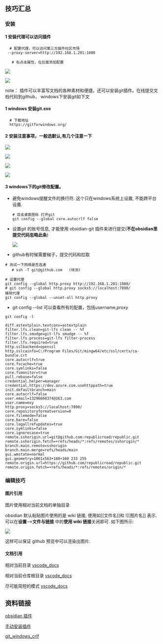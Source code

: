 
## 技巧汇总

### 安装
#### 1 安装代理可以访问插件

```shell
  # 配置代理，可以访问第三方插件社区市场
 --proxy-server=http://192.168.1.201:1080

   # 右点击属性，在后面添加配置
```

![](attach/ob_proxy_01.png)


![](attach/ob_proxy_02.png)



   note：
	 插件可以丰富写文档的各种素材和便捷。还可以安装git插件。在线提交文档代码到github，
	 windows下安装git如下文
	 


#### 1 windows 安装git.exe

```
  # 下载地址
  https://gitforwindows.org/
```

#### 2 安装注意事项，一般选默认,有几个注意一下

![](attach/git_windows_tips2.jpg)

![](attach/git_windows_tips3.jpg)

![](attach/git_windows_tips1.jpg)

![](attach/git_windows_tips4.jpg)



#### 3 windows下的git修改配置。


- 避免windows提醒文件的换行符. 这个只在windows系统上设置, 不能跨平台设置. 
	```
	# 双击桌面图标 打开git 
	git config --global core.autocrlf false
	```


- 设置git 的账号信息, 才能使用 obsidian-git 插件来进行提交(**不在obsidian里提交代码忽略此条**)

	![](attach/obsidian_git_tips01.png)



- github有时候需要梯子，提交代码和拉取 

```shell
# 测试一下网络是否连通
   # ssh -T git@github.com   (待测)

# 设置代理
git config --global http.proxy http://192.168.1.201:1080/
# git config --global http.proxy socks5://localhost:7890/
移除代理
git config --global --unset-all http.proxy
```

- git config --list  可以查看所有的配置，包括username,proxy

```
git config -l

diff.astextplain.textconv=astextplain
filter.lfs.clean=git-lfs clean -- %f
filter.lfs.smudge=git-lfs smudge -- %f
filter.lfs.process=git-lfs filter-process
filter.lfs.required=true
http.sslbackend=openssl
http.sslcainfo=C:/Program Files/Git/mingw64/etc/ssl/certs/ca-bundle.crt
core.autocrlf=true
core.fscache=true
core.symlinks=false
core.fsmonitor=true
pull.rebase=false
credential.helper=manager
credential.https://dev.azure.com.usehttppath=true
init.defaultbranch=main
core.autocrlf=false
user.email=13296660374@163.com
user.name=mxy
http.proxy=socks5://localhost:7890/
core.repositoryformatversion=0
core.filemode=false
core.bare=false
core.logallrefupdates=true
core.symlinks=false
core.ignorecase=true
remote.sshorigin.url=git@github.com:republicroad/republic.git
remote.sshorigin.fetch=+refs/heads/*:refs/remotes/sshorigin/*
branch.main.remote=sshorigin
branch.main.merge=refs/heads/main
gui.wmstate=normal
gui.geometry=1061x563+160+160 233 255
remote.origin.url=https://github.com/republicroad/republic.git
remote.origin.fetch=+refs/heads/*:refs/remotes/origin/*

```



### 编辑技巧

#### 图片引用

图片使用相对当前文档的单独目录

obsidian 默认粘贴图片使用的是 wiki 链接, 使用如\[[文件名]]和 \!\[[图片名]] 表示. 可以在**设置**-->**文件与链接** 中的**使用 wiki 链接**关闭即可. 如下图所示:

![](attach/Pasted%20image%2020240130003753.png)

这样可以保证 github 预览中可以渲染出图片.


#### 文档引用


相对当前目录
	[vscode_docs](vscode_docs.md)
	
相对当前仓库根目录
	[vscode_docs](vscode_docs.md)

尽可能简短的模式
	[vscode_docs](vscode_docs.md)


## 资料链接

[obsidian 插件](https://mdnice.com/writing/5caac9e9eb61489a959db5fd415e4d20)

[手动安装插件](https://www.youtube.com/watch?v=ffGfVBLDI_0)

[git_windows_crlf](https://stackoverflow.com/questions/17628305/windows-git-warning-lf-will-be-replaced-by-crlf-is-that-warning-tail-backwar)

